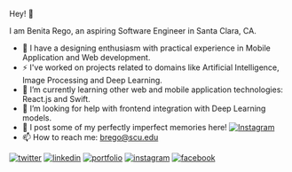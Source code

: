 Hey! 👋

I am Benita Rego, an aspiring Software Engineer in Santa Clara, CA.

- 🔭 I have a designing enthusiasm with practical experience in Mobile Application and Web development.
- ⚡ I've worked on projects related to domains like Artificial Intelligence, Image Processing and Deep Learning.
- 🌱 I’m currently learning other web and mobile application technologies: React.js and Swift.
- 🤔 I’m looking for help with frontend integration with Deep Learning models.
- 📸 I post some of my perfectly imperfect memories here! [![Instagram](https://img.icons8.com/fluent/25/000000/instagram-new.png)](https://www.instagram.com/picturenot.perfect/)
- 📫 How to reach me: brego@scu.edu

[1]: https://twitter.com/regobenita
[2]: https://www.linkedin.com/in/benitarego/
[3]: https://benitarego.netlify.app
[4]: https://www.instagram.com/benitarego/
[5]: https://www.facebook.com/benita.rego

 [![twitter](https://img.icons8.com/fluent/48/000000/twitter.png)][1]
 [![linkedin](https://img.icons8.com/fluent/48/000000/linkedin.png)][2]
 [![portfolio](https://img.icons8.com/fluent/48/000000/domain.png)][3]
 [![instagram](https://img.icons8.com/fluent/48/000000/instagram-new.png)][4]
 [![facebook](https://img.icons8.com/fluent/48/000000/facebook-new.png)][5]


